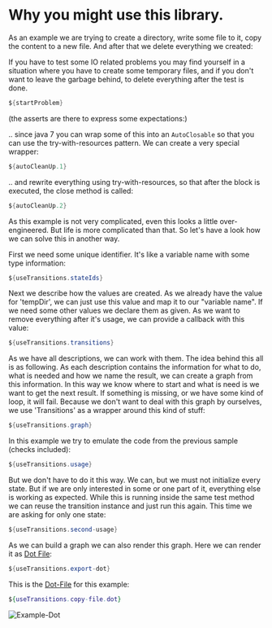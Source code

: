 # Why you might use this library.

As an example we are trying to create a directory, write some file to it, copy the content to a new file.
And after that we delete everything we created:

If you have to test some IO related problems you may find yourself in a situation where you have to create some
temporary files, and if you don't want to leave the garbage behind, to delete everything after the test is done.


```java
${startProblem}
```

(the asserts are there to express some expectations:)

.. since java 7 you can wrap some of this into an `AutoClosable` so that you can use the try-with-resources pattern.
We can create a very special wrapper:

```java
${autoCleanUp.1}
```

.. and rewrite everything using try-with-resources, so that after the block is executed, the close method is called:

```java
${autoCleanUp.2}
```

As this example is not very complicated, even this looks a little over-engineered.
But life is more complicated than that. So let's have a look how we can solve this in another way.

First we need some unique identifier. It's like a variable name with some type information:

```java
${useTransitions.stateIds}
```

Next we describe how the values are created. As we already have the value for 'tempDir', we can just use this value
and map it to our "variable name". If we need some other values we declare them as given. As we want to remove
everything after it's usage, we can provide a callback with this value:

```java
${useTransitions.transitions}
```

As we have all descriptions, we can work with them. The idea behind this all is as following. As each description
contains the information for what to do, what is needed and how we name the result, we can create a graph from
this information. In this way we know where to start and what is need is we want to get the next result. If something
is missing, or we have some kind of loop, it will fail. Because we don't want to deal with this graph by ourselves,
we use 'Transitions' as a wrapper around this kind of stuff:  

```java
${useTransitions.graph}
```

In this example we try to emulate the code from the previous sample (checks included):

```java
${useTransitions.usage}
```

But we don't have to do it this way. We can, but we must not initialize every state. But if we are only interested
in some or one part of it, everything else is working as expected. While this is running inside the same test method
we can reuse the transition instance and just run this again. This time we are asking for only one state:

```java
${useTransitions.second-usage}
```

As we can build a graph we can also render this graph. Here we can render it as [Dot File](https://graphviz.org/doc/info/lang.html):                                                              

```java
${useTransitions.export-dot}
```

This is the [Dot-File](https://graphviz.org/doc/info/lang.html) for this example:

```dot
${useTransitions.copy-file.dot}
```

![Example-Dot](${useTransitions.copy-file.dot.svg})
